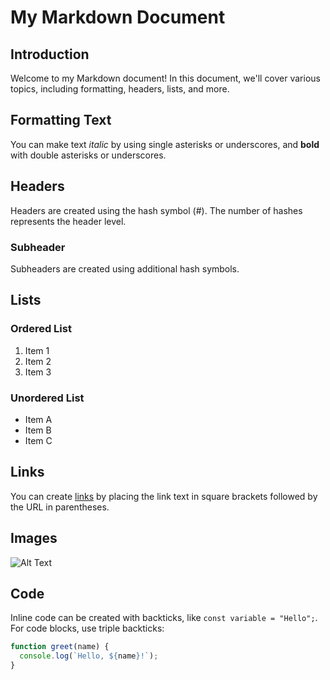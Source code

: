 # My Markdown Document

## Introduction

Welcome to my Markdown document! In this document, we'll cover various topics, including formatting, headers, lists, and more.

## Formatting Text

You can make text *italic* by using single asterisks or underscores, and **bold** with double asterisks or underscores.

## Headers

Headers are created using the hash symbol (#). The number of hashes represents the header level.

### Subheader

Subheaders are created using additional hash symbols.

## Lists

### Ordered List

1. Item 1
2. Item 2
3. Item 3

### Unordered List

- Item A
- Item B
- Item C

## Links

You can create [links](https://www.example.com) by placing the link text in square brackets followed by the URL in parentheses.

## Images

![Alt Text](https://placekitten.com/200/300)

## Code

Inline code can be created with backticks, like `const variable = "Hello";`. For code blocks, use triple backticks:

```javascript
function greet(name) {
  console.log(`Hello, ${name}!`);
}
```

